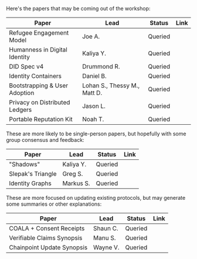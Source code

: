 Here's the papers that may be coming out of the workshop:

| **Paper** | **Lead** | **Status** | **Link** |
|-----------|----------|------------|----------|
| Refugee Engagement Model | Joe A. | Queried | |
| Humanness in Digital Identity | Kaliya Y. | Queried | |
| DID Spec v4 | Drummond R. | Queried | |
| Identity Containers | Daniel B. | Queried | |
| Bootstrapping & User Adoption | Lohan S., Thessy M., Matt D. | Queried | |
| Privacy on Distributed Ledgers | Jason L. | Queried | |
| Portable Reputation Kit | Noah T. | Queried | |

These are more likely to be single-person papers, but hopefully with some group consensus and feedback:

| **Paper** | **Lead** | **Status** | **Link** |
|-----------|----------|------------|----------|
| "Shadows" | Kaliya Y. | Queried | |
| Slepak's Triangle | Greg S. | Queried | |
| Identity Graphs | Markus S. | Queried | |

These are more focused on updating existing protocols, but may generate some summaries or other explanations:

| **Paper** | **Lead** | **Status** | **Link** |
|-----------|----------|------------|----------|
| COALA + Consent Receipts | Shaun C. | Queried | |
| Verifiable Claims Synopsis | Manu S. | Queried | |
| Chainpoint Update Synopsis | Wayne V. | Queried | |

